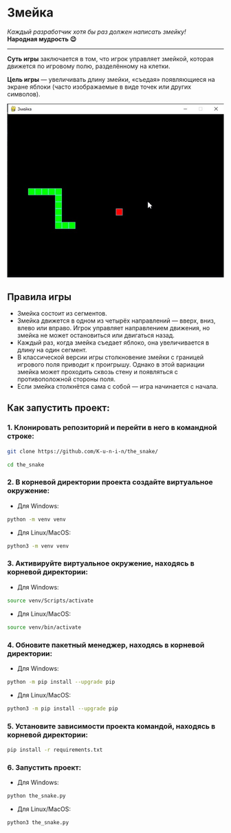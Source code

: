# Змейка

*Каждый разработчик хотя бы раз должен написать змейку!*  
**Народная мудрость 😉**

---


**Суть игры** заключается в том, что игрок управляет змейкой, которая движется по игровому полю, разделённому на клетки.

**Цель игры** — увеличивать длину змейки, «съедая» появляющиеся на экране яблоки (часто изображаемые в виде точек или других символов).


![alt text](static/the_snake.jpg)

## Правила игры
- Змейка состоит из сегментов.
- Змейка движется в одном из четырёх направлений — вверх, вниз, влево или вправо. Игрок управляет направлением движения, но змейка не может остановиться или двигаться назад.
- Каждый раз, когда змейка съедает яблоко, она увеличивается в длину на один сегмент.
- В классической версии игры столкновение змейки с границей игрового поля приводит к проигрышу. Однако в этой вариации змейка может проходить сквозь стену и появляться с противоположной стороны поля.
- Если змейка столкнётся сама с собой — игра начинается с начала.

## Как запустить проект:

### 1. Клонировать репозиторий и перейти в него в командной строке:
```sh
git clone https://github.com/K-u-n-i-n/the_snake/
```
```sh
cd the_snake
```
### 2. В корневой директории проекта создайте виртуальное окружение:

- Для Windows:
```sh
python -m venv venv
```
- Для Linux/MacOS:
```sh
python3 -m venv venv
```
### 3. Активируйте виртуальное окружение, находясь в корневой директории:
- Для Windows:
```sh
source venv/Scripts/activate
```
- Для Linux/MacOS:
```sh
source venv/bin/activate
```

### 4. Обновите пакетный менеджер, находясь в корневой директории:
- Для Windows:
```sh
python -m pip install --upgrade pip
```
- Для Linux/MacOS:
```sh
python3 -m pip install --upgrade pip
```
### 5. Установите зависимости проекта командой, находясь в корневой директории:
```sh
pip install -r requirements.txt
```
### 6. Запустить проект:
- Для Windows:
```sh
python the_snake.py
```
- Для Linux/MacOS:
```sh
python3 the_snake.py
```